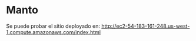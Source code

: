 # Manto

Se puede probar el sitio deployado en: http://ec2-54-183-161-248.us-west-1.compute.amazonaws.com/index.html
